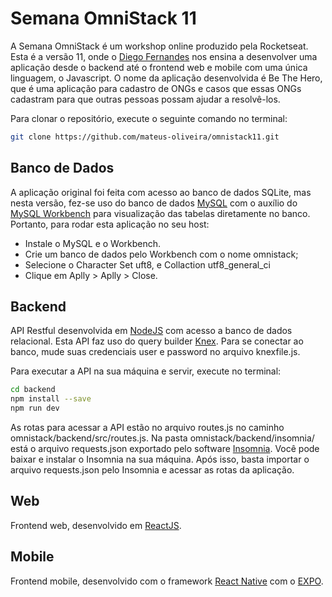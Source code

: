 # Semana OmniStack 11

A Semana OmniStack é um workshop online produzido pela Rocketseat. Esta é a versão 11, onde o [Diego Fernandes](https://github.com/diego3g) nos ensina a desenvolver uma aplicação desde o backend até o frontend web e mobile com uma única linguagem, o Javascript. O nome da aplicação desenvolvida é Be The Hero, que é uma aplicação para cadastro de ONGs e casos que essas ONGs cadastram para que outras pessoas possam ajudar a resolvê-los.

Para clonar o repositório, execute o seguinte comando no terminal:
```bash
git clone https://github.com/mateus-oliveira/omnistack11.git
``` 

## Banco de Dados 

A aplicação original foi feita com acesso ao banco de dados SQLite, mas nesta versão, fez-se uso do banco de dados [MySQL](https://www.mysql.com/) com o auxílio do [MySQL Workbench](https://www.mysql.com/products/workbench/) para visualização das tabelas diretamente no banco. Portanto, para rodar esta aplicação no seu host:
 
* Instale o MySQL e o Workbench. 
* Crie um banco de dados pelo Workbench com o nome omnistack;
* Selecione o Character Set uft8, e Collaction utf8_general_ci
* Clique em Aplly > Aplly > Close.

## Backend

API Restful desenvolvida em [NodeJS](https://nodejs.org/en/) com acesso a banco de dados relacional. Esta API faz uso do query builder [Knex](http://knexjs.org/). Para se conectar ao banco, mude suas credenciais user e password no arquivo knexfile.js.

Para executar a API na sua máquina e servir, execute no terminal:

```bash
cd backend
npm install --save
npm run dev
```

As rotas para acessar a API estão no arquivo routes.js no caminho omnistack/backend/src/routes.js. Na pasta omnistack/backend/insomnia/ está o arquivo requests.json exportado pelo software [Insomnia](https://insomnia.rest/download/). Você pode baixar e instalar o Insomnia na sua máquina. Após isso, basta importar o arquivo requests.json pelo Insomnia e acessar as rotas da aplicação. 

## Web

Frontend web, desenvolvido em [ReactJS](https://pt-br.reactjs.org/).

## Mobile

Frontend mobile, desenvolvido com o framework [React Native](https://reactnative.dev/) com o [EXPO](https://expo.io/).